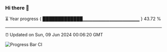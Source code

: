 ### Hi there 👋

⏳ Year progress { █████████████▁▁▁▁▁▁▁▁▁▁▁▁▁▁▁▁▁ } 43.72 %

---

⏰ Updated on Sun, 09 Jun 2024 00:06:20 GMT

![Progress Bar CI](https://github.com/liununu/liununu/workflows/Progress%20Bar%20CI/badge.svg)
